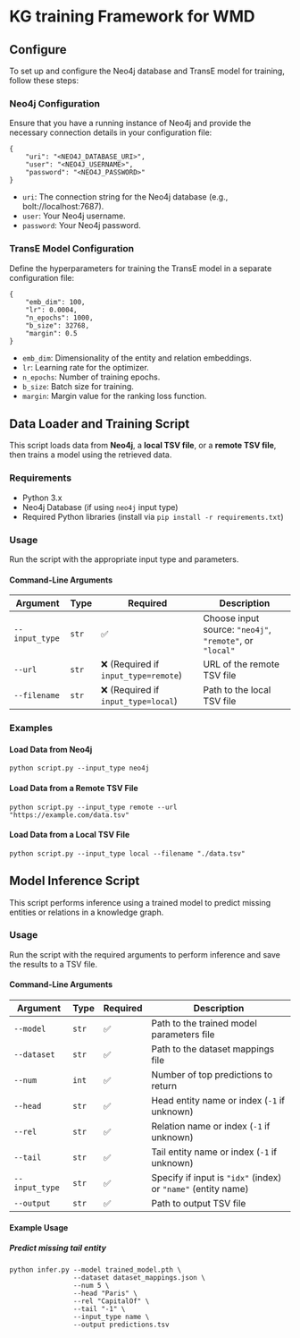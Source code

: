 # KG training Framework for WMD

## Configure

To set up and configure the Neo4j database and TransE model for training, follow these steps:

### Neo4j Configuration
Ensure that you have a running instance of Neo4j and provide the necessary connection details in your configuration file:

    {
        "uri": "<NEO4J_DATABASE_URI>",
        "user": "<NEO4J_USERNAME>",
        "password": "<NEO4J_PASSWORD>"
    }

- `uri`: The connection string for the Neo4j database (e.g., bolt://localhost:7687).
- `user`: Your Neo4j username.
- `password`: Your Neo4j password.

### TransE Model Configuration
Define the hyperparameters for training the TransE model in a separate configuration file:

    {
        "emb_dim": 100,
        "lr": 0.0004,
        "n_epochs": 1000,
        "b_size": 32768,
        "margin": 0.5
    }

- `emb_dim`: Dimensionality of the entity and relation embeddings.
- `lr`: Learning rate for the optimizer.
- `n_epochs`: Number of training epochs.
- `b_size`: Batch size for training.
- `margin`: Margin value for the ranking loss function.

## Data Loader and Training Script

This script loads data from **Neo4j**, a **local TSV file**, or a **remote TSV file**, then trains a model using the retrieved data.

### Requirements

- Python 3.x
- Neo4j Database (if using `neo4j` input type)
- Required Python libraries (install via `pip install -r requirements.txt`)

### Usage

Run the script with the appropriate input type and parameters.

#### Command-Line Arguments

| Argument      | Type    | Required | Description |
|--------------|---------|----------|-------------|
| `--input_type` | `str` | ✅ | Choose input source: `"neo4j"`, `"remote"`, or `"local"` |
| `--url`      | `str`  | ❌ (Required if `input_type=remote`) | URL of the remote TSV file |
| `--filename` | `str`  | ❌ (Required if `input_type=local`) | Path to the local TSV file |

### Examples

#### Load Data from Neo4j

    python script.py --input_type neo4j

#### Load Data from a Remote TSV File

    python script.py --input_type remote --url "https://example.com/data.tsv"

#### Load Data from a Local TSV File

    python script.py --input_type local --filename "./data.tsv"

## Model Inference Script

This script performs inference using a trained model to predict missing entities or relations in a knowledge graph.

### Usage

Run the script with the required arguments to perform inference and save the results to a TSV file.

#### Command-Line Arguments

| Argument       | Type   | Required | Description |
|---------------|--------|----------|-------------|
| `--model`     | `str`  | ✅ | Path to the trained model parameters file |
| `--dataset`   | `str`  | ✅ | Path to the dataset mappings file |
| `--num`       | `int`  | ✅ | Number of top predictions to return |
| `--head`      | `str`  | ✅ | Head entity name or index (`-1` if unknown) |
| `--rel`       | `str`  | ✅ | Relation name or index (`-1` if unknown) |
| `--tail`      | `str`  | ✅ | Tail entity name or index (`-1` if unknown) |
| `--input_type`| `str`  | ✅ | Specify if input is `"idx"` (index) or `"name"` (entity name) |
| `--output`    | `str`  | ✅ | Path to output TSV file |

#### Example Usage

##### Predict missing tail entity

    python infer.py --model trained_model.pth \
                    --dataset dataset_mappings.json \
                    --num 5 \
                    --head "Paris" \
                    --rel "CapitalOf" \
                    --tail "-1" \
                    --input_type name \
                    --output predictions.tsv

